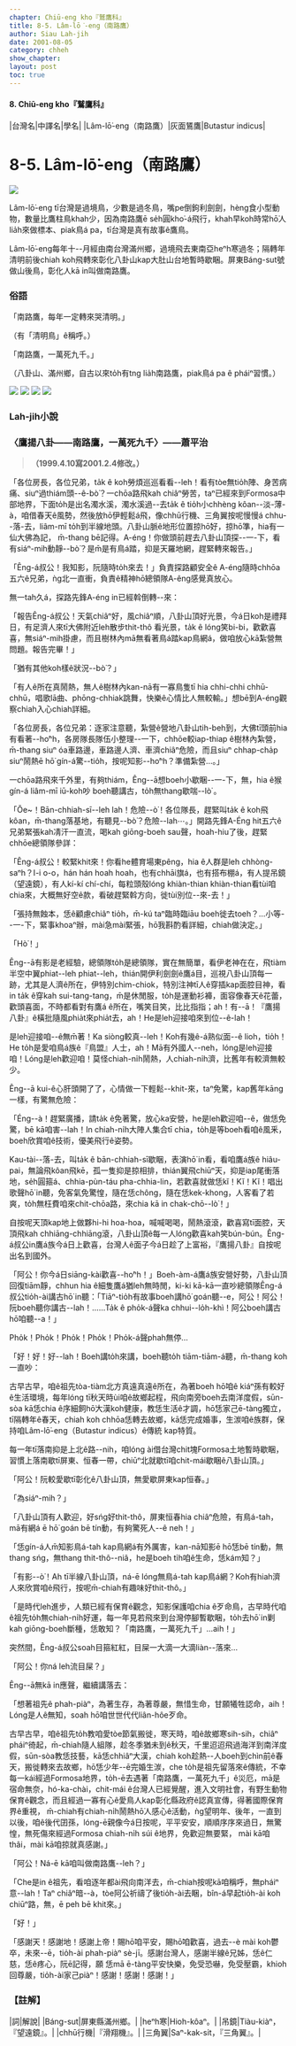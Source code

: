 ```yaml
---
chapter: Chiū-eng kho『鷲鷹科』
title: 8-5. Lâm-lō͘-eng（南路鷹）
author: Siau Lah-jih
date: 2001-08-05
category: chheh
show_chapter: 
layout: post
toc: true
---
```


#### 8. Chiū-eng kho『鷲鷹科』

|台灣名|中譯名|學名|
|Lâm-lō͘-eng（南路鷹）|灰面鵟鷹|Butastur indicus|


# 8-5. Lâm-lō͘-eng（南路鷹）


![](../too5/08/08-5-5.南路鷹.jpg)


Lâm-lō͘-eng tī台灣是過境鳥，少數是過冬鳥，嘴pe倒鉤利劍劍，hèng食小型動物，數量比鷹柱鳥khah少，因為南路鷹ē se̍h圓kho͘-á飛行，khah早koh時常hō͘人lia̍h來做標本、piak鳥á pa，tī台灣是真有故事ê鷹鳥。

Lâm-lō͘-eng每年十--月經由南台灣滿州鄉，過境飛去東南亞heⁿh寒過冬；隔轉年清明前後chiah koh飛轉來彰化八卦山kap大肚山台地暫時歇睏。屏東Báng-sut號做山後鳥，彰化人kā in叫做南路鷹。

	

### 俗語

「南路鷹，每年一定轉來哭清明。」

（有「清明鳥」ê稱呼。）


「南路鷹，一萬死九千。」

（八卦山、滿州鄉，自古以來to̍h有tng lia̍h南路鷹，piak鳥á pa ê pháiⁿ習慣。）


![](../too5/08/08-5-1.南路鷹.jpg)
![](../too5/08/08-5-2.南路鷹.jpg)
![](../too5/08/08-5-3.南路鷹.jpg)
![](../too5/08/08-5-4.南路鷹.jpg)



### Lah-jih小說

### **〈鷹揚八卦——南路鷹，一萬死九千〉——蕭平治**
>**（1999.4.10寫2001.2.4修改。）**


「各位房長，各位兄弟，ta̍k ê koh勞煩巡巡看看--leh！看有tòe無tio̍h陣、身苦病痛、siuⁿ過thiám頭--ê-bò͘？一chōa路飛kah chiâⁿ勞苦，taⁿ已經來到Formosa中部地界，下面to̍h是出名濁水溪，濁水溪過--去ta̍k ê tio̍h小chhèng kôan--淡-薄-à，咱借春天ê風勢，然後放hō͘伊輕鬆á飛，像chhū行機、三角翼按呢慢慢á chhu--落-去，liâm-mī to̍h到半線地頭。八卦山脈ê地形位置掠hō͘好，掠hō͘準，hia有一仙大佛為記， m̄-thang bē記得。A-éng！你做頭前趕去八卦山頂探--一-下，看有siáⁿ-mih動靜--bò͘？是m̄是有鳥á踏，抑是天羅地網，趕緊轉來報告。」

「Êng-á叔公！我知影，阮隨時to̍h來去！」負責探路顧安全ê A-éng隨時chhōa五六ê兄弟，ǹg北一直衝，負責ê精神hō͘總領隊A-êng感覺真放心。

無一tah久á，探路先鋒A-éng in已經斡倒轉--來：

「報告Êng-á叔公！天氣chiâⁿ好，風chiâⁿ順，八卦山頂好光景，今á日koh是禮拜日，有足濟人來tī大佛附近leh散步thit-thô 看光景，ta̍k ê lóng笑bi-bi，歡歡喜喜，無siáⁿ-mih掛慮，而且樹林內mā無看著鳥á踏kap鳥網á，做咱放心kā紮營無問題。報告完畢！」

「猶有其他koh樣ê狀況--bò͘？」

「有人ê所在真鬧熱，無人ê樹林內kan-nā有一寡鳥隻tī hia chhi-chhi chhū-chhū，唱歌lā曲、phōng-chhiak跳舞，快樂ê心情比人無較輸。」想bē到A-éng觀察chiah入心chiah詳細。

「各位房長，各位兄弟：逐家注意聽，紮營ê營地八卦山tih-beh到，大佛tī頭前hia有看著--ho͘ⁿh，各房隊長隊伍小整理--一下，chhōe較iap-thiap ê樹林內紮營，m̄-thang  siuⁿ óa車路邊，車路邊人濟、車濟chiâⁿ危險，而且siuⁿ chhap-cha̍p  siuⁿ鬧熱ē hō͘  gín-á驚--tio̍h，按呢知影--ho͘ⁿh？準備紮營…。」

一chōa路飛來千外里，有夠thiám，Êng--ā想boeh小歇睏--一-下，無，hia ê猴gín-á liâm-mī iū-koh吵 boeh聽講古，to̍h無thang歇喘--lò͘ 。

「Ŏe~！Bān-chhiah-sī--leh lah！危險--ò͘！各位隊長，趕緊叫ta̍k ê koh飛kôan，m̄-thang落基地，有聽見--bò͘？危險--lah⋯。」開路先鋒A-Éng hit五六ê兄弟緊張kah凊汗一直流，喝kah giōng-boeh sau聲，hoah-hiu了後，趕緊chhōe總領隊參詳：

「Êng-á叔公！較緊khit來！你看he體育場東pêng，hia ê人群是leh chhòng-saⁿh？I-i o-o，hán hán hoah hoah，也有chhāi旗á，也有搭布棚á，有人提吊鏡（望遠鏡），有人kí-kí chí-chí，每粒頭殼lóng khiàn-thian khiàn-thian看tùi咱chia來，大概無好空ê款，看破趕緊斡方向，徙tùi別位--來-去！」

「張持無蝕本，恁ê顧慮chiâⁿ tio̍h，m̄-kú taⁿ臨時臨iāu boeh徙去toeh？…小等--一-下，緊事khoaⁿ辦，mài急mài緊張，hō͘我斟酌看詳細，chiah做決定。」

「Hò͘！」

Êng--ā有影是老經驗，總領隊to̍h是總領隊，實在無簡單，看伊老神在在，飛tiàm半空中翼phiat--leh phiat--leh，thián開伊利劍劍ê鷹á目，巡視八卦山頂每一跡，尤其是人濟ê所在，伊特別chim-chiok，特別注神tī人ê穿插kap面腔目神，看in ta̍k ê穿kah sui-tang-tang，m̄是休閒服，to̍h是運動衫褲，面容像春天ê花蕾，歡頭喜面，不時都看對有鷹á ê所在，嘴笑目笑，比比指指；ah！有--ā！『鷹揚八卦』ê橫批隨風phia̍t來phia̍t去，ah！He是leh迎接咱來到位--ê-lah！

是leh迎接咱--ê無m̄著！Ka siòng較真--leh！Koh有幾ê-á熟似面--ê lioh，tio̍h！He to̍h是愛咱鳥á族ê『鳥盟』人士，ah！Mā有外國人--neh，lóng是leh迎接咱！Lóng是leh歡迎咱！莫怪chiah-ni̍h鬧熱，人chiah-ni̍h濟，比舊年有較濟無較少。

Êng--ā kui-ê心肝頭開了了，心情做一下輕鬆--khit-來，taⁿ免驚，kap舊年kāng一樣，有驚無危險：

「Éng--à！趕緊廣播，請ta̍k ê免著驚，放心ka安營，he是leh歡迎咱--ê，做恁免驚，bē kā咱害--lah！In chiah-ni̍h大陣人集合tī chia，to̍h是等boeh看咱ê風釆，boeh欣賞咱ê技術，優美飛行ê姿勢。

Kau-tài--落-去，叫ta̍k ê bān-chhiah-sī歇睏，表演hō͘ in看，看咱鷹á族ê hiâu-pai，無論飛kôan飛kē，孤一隻抑是掠相排，thián翼飛chiūⁿ天，抑是iap尾衝落地，se̍h圓箍á、chhia-pùn-táu pha-chhia-lin，若歡喜就做恁kĭ！Kĭ！Kĭ！唱出歌聲hō͘ in聽，免客氣免驚惶，隨在恁chông，隨在恁kek-khong，人客看了若爽，to̍h無枉費咱來chit-chōa路，來chia kā in chak-chō--lò͘！」

自按呢天頂kap地上做夥hi-hi hoa-hoa，喊喊喝喝，鬧熱滾滾，歡喜寫tī面腔，天頂飛kah chhiāng-chhiāng滾，八卦山頂ê每一人lóng歡喜kah笑bún-bún。Êng-á叔公in鷹á族今á日上歡喜，台灣人ê面子今á日趁了上富裕，『鷹揚八卦』自按呢出名到國外。

「阿公！你今á日siāng-kài歡喜--ho͘ⁿh！」Boeh-àm-á鷹á族安營好勢，八卦山頂回復tiām靜，chhun hia ê細隻鷹á猶leh無時閒，ki-ki kā-kā一直吵總領隊Êng-á叔公tio̍h-ài講古hō͘ in聽：「Tiāⁿ-tio̍h有故事boeh講hō͘ goán聽--e，阿公！阿公！阮boeh聽你講古--lah！……Ta̍k ê pho̍k-á聲ka chhui--lo̍h-khì！阿公boeh講古hō͘咱聽--a！」

Pho̍k！Pho̍k！Pho̍k！Pho̍k！Pho̍k-á聲phah無停…

「好！好！好--lah！Boeh講to̍h來講，boeh聽to̍h tiām-tiām-á聽，m̄-thang koh一直吵：

古早古早，咱ê祖先tòa-tiàm北方真遠真遠ê所在，為著boeh hō͘咱ê kiáⁿ孫有較好ê生活環境，每年lóng tī秋天時ùi咱ê故鄉起程，飛向南旁boeh去南洋度假，sūn-sòa kā恁chia ê序細飼hō͘大漢koh健康，教恁生活ê才調，hō͘恁家己ē-tàng獨立，tī隔轉年ê春天，chiah koh chhōa恁轉去故鄉，kā恁完成婚事，生湠咱ê族群，保持咱Lâm-lō͘-eng（Butastur indicus）ê傳統 kap特質。

每一年tī落南抑是上北ê路--nih，咱lóng ài借台灣chit塊Formosa土地暫時歇睏，習慣上落南歇tī屏東、恒春一帶，chiūⁿ北就歇tī咱chit-mái歇睏ê八卦山頂。」

「阿公！阮較愛歇tī彰化ê八卦山頂，無愛歇屏東kap恒春。」

「為siáⁿ-mih？」

「八卦山頂有人歡迎，好sńg好thit-thô，屏東恒春hia chiâⁿ危險，有鳥á-tah，mā有網á ē hō͘ goán bē tín動，有夠驚死人--ê neh！」

「恁gín-á人m̄知影鳥á-tah kap鳥網á有外厲害，kan-nā知影ē hō͘恁bē tín動，無thang sńg，無thang thit-thô--niâ，he是boeh ti̍h咱ê生命，恁kám知？」

「有影--ò͘！Ah tī半線八卦山頂，ná-ē lóng無鳥á-tah kap鳥á網？Koh有hiah濟人來欣賞咱ê飛行，按呢m̄-chiah有趣味好thit-thô。」

「是時代leh進步，人類已經有保育ê觀念，知影保護咱chia ê歹命鳥，古早時代咱ê祖先to̍h無chiah-ni̍h好運，每一年見若飛來到台灣停腳暫歇睏，to̍h去hō͘ in剿kah giōng-boeh斷種，恁敢知？「南路鷹，一萬死九千」…aih！」

突然間，Êng-á叔公soah目箍紅紅，目屎一大滴一大滴liàn--落來…

「阿公！你ná leh流目屎？」

Êng--ā無kā in應聲，繼續講落去：

「想著祖先ê phah-piàⁿ，為著生存，為著尊嚴，無惜生命，甘願犧牲認命，aih！Lóng是人ê無知，soah hō͘咱世世代代liân-hôe歹命。

古早古早，咱ê祖先to̍h教咱愛tòe節氣搬徙，寒天時，咱ê故鄉寒sih-sih，chiâⁿ pháiⁿ徛起，m̄-chiah隨人組隊，趁冬季猶未到ê秋天，千里迢迢飛過海洋到南洋度假，sūn-sòa教恁技藝，kā恁chhiâⁿ大漢，chiah koh趁熱--人boeh到chìn前ê春天，搬徙轉來去故鄉，hō͘恁少年--ē完婚生湠，che to̍h是祖先留落來ê傳統，不幸每一kái經過Formosa地界，to̍h-ē去遇著「南路鷹，一萬死九千」ê災厄，mā是宿命無奈，hó-ka-chài，chit-mái ê台灣人已經覺醒，進入文明社會，有野生動物保育ê觀念，而且經過一寡有心ê愛鳥人kap彰化縣政府ê認真宣傳，得著國際保育界ê重視， m̄-chiah有chiah-ni̍h鬧熱hō͘人感心ê活動，ǹg望明年、後年，一直到以後，咱ê後代囝孫，lóng-ē親像今á日按呢，平平安安，順順序序來過日，無驚惶，無死傷來經過Formosa chiah-ni̍h súi ê地界，免歡迎無要緊， mài kā咱thâi，mài kā咱掠就真感謝。」

「阿公！Ná-ē kā咱叫做南路鷹--leh？」

「Che是in ê祖先，看咱逐年都ài飛向南洋去，m̄-chiah按呢kā咱稱呼，無pháiⁿ意--lah！Taⁿ chiâⁿ暗--à，tòe阿公祈禱了後tio̍h-ài去睏，bîn-á早起tio̍h-ài koh chiūⁿ路，無，ē peh bē khit來。」

「好！」

「感謝天！感謝地！感謝上帝！賜hō͘咱平安，賜hō͘咱歡喜，過去--è mài koh鬱卒，未來--ē，tio̍h-ài phah-piàⁿ sè-jī。感謝台灣人，感謝半線ê兄姊，恁ê仁慈，恁ê疼心，阮ē記得，願  恁mā ē-tàng平安快樂，免受恐嚇，免受壓霸，khioh回尊嚴，tio̍h-ài家己piàⁿ！感謝！感謝！感謝！」



### 【註解】

|詞|解說|
|Báng-sut|屏東縣滿州鄉。|
|heⁿh寒|Hioh-kôaⁿ。|
|吊鏡|Tiàu-kiàⁿ，『望遠鏡』。|
|chhū行機|『滑翔機』。|
|三角翼|Saⁿ-kak-si̍t，『三角翼』。|

